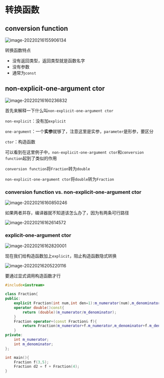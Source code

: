 # 转换函数

## conversion function

![image-20220216155906134](https://s2.loli.net/2022/02/16/OUmIRC6cHQhlayv.png)

转换函数特点

* 没有返回类型，返回类型就是函数名字
* 没有参数
* 通常为`const`

## non-explicit-one-argument ctor

![image-20220216160236832](https://s2.loli.net/2022/02/16/fcSLAWEi4dD6Twq.png)

首先来解释一下什么叫`non-explicit-one-argument ctor`

`non-explicit`：没有加`explicit`

`one-argument`：一个**实参**就够了，注意这里是实参，`parameter`是形参，要区分

`ctor`：构造函数

可以看到在这里例子中，`non-explicit-one-argument ctor`和`conversion function`起到了类似的作用

`conversion function`将`Fraction`转为`double`

`non-explicit-one-argument ctor`将`double`转为`Fraction`



### conversion function vs. non-explicit-one-argument ctor

![image-20220216160850246](https://s2.loli.net/2022/02/16/ERNx45n9ImyjhPl.png)

如果两者并存，编译器就不知道该怎么办了，因为有两条可行路径

![image-20220216162614572](https://s2.loli.net/2022/02/16/qEsImuGkjpTPy1J.png)

### explicit-one-argument ctor

![image-20220216162820001](https://s2.loli.net/2022/02/16/cQijHfLq5eRAUXG.png)

现在我们给构造函数加上`explicit`，阻止构造函数隐式转换

![image-20220216205220116](https://s2.loli.net/2022/02/16/Dkhsicpvdr1yQeV.png)

要通过显式调用构造函数才行

```cpp
#include<iostream>

class Fraction{
public:
	explicit Fraction(int num,int den=1):m_numerator(num),m_denominator(den){}
	operator double()const{
		return (double)(m_numerator/m_denominator);
	}
	Fraction operator+(const Fraction& f){
		return Fraction(m_numerator+f.m_numerator,m_denominator+f.m_denominator);
	}
private:
	int m_numerator;
	int m_denominator;
};

int main(){
	Fraction f(3,5);
	Fraction d2 = f + Fraction(4); 
}
```

